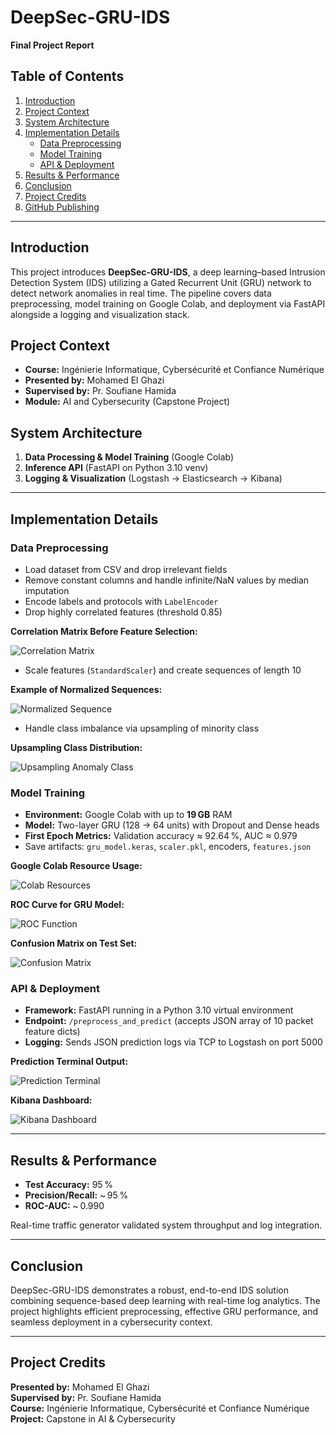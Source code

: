 # DeepSec-GRU-IDS

**Final Project Report**

## Table of Contents

1. [Introduction](#introduction)
2. [Project Context](#project-context)
3. [System Architecture](#system-architecture)
4. [Implementation Details](#implementation-details)
   - [Data Preprocessing](#data-preprocessing)
   - [Model Training](#model-training)
   - [API & Deployment](#api--deployment)
5. [Results & Performance](#results--performance)
6. [Conclusion](#conclusion)
7. [Project Credits](#project-credits)
8. [GitHub Publishing](#github-publishing)

---

## Introduction

This project introduces **DeepSec-GRU-IDS**, a deep learning–based Intrusion Detection System (IDS) utilizing a Gated Recurrent Unit (GRU) network to detect network anomalies in real time. The pipeline covers data preprocessing, model training on Google Colab, and deployment via FastAPI alongside a logging and visualization stack.

## Project Context

- **Course:** Ingénierie Informatique, Cybersécurité et Confiance Numérique  
- **Presented by:** Mohamed El Ghazi  
- **Supervised by:** Pr. Soufiane Hamida  
- **Module:** AI and Cybersecurity (Capstone Project)

## System Architecture

1. **Data Processing & Model Training** (Google Colab)  
2. **Inference API** (FastAPI on Python 3.10 venv)  
3. **Logging & Visualization** (Logstash → Elasticsearch → Kibana)

---

## Implementation Details

### Data Preprocessing

- Load dataset from CSV and drop irrelevant fields  
- Remove constant columns and handle infinite/NaN values by median imputation  
- Encode labels and protocols with `LabelEncoder`  
- Drop highly correlated features (threshold 0.85)

**Correlation Matrix Before Feature Selection:**

![Correlation Matrix](ressources/screens/correlation-matrix.png)

- Scale features (`StandardScaler`) and create sequences of length 10  

**Example of Normalized Sequences:**

![Normalized Sequence](ressources/screens/example-of-normalized-sequence.png)

- Handle class imbalance via upsampling of minority class

**Upsampling Class Distribution:**

![Upsampling Anomaly Class](ressources/screens/upsumbling-anomaly-class.png)

### Model Training

- **Environment:** Google Colab with up to **19 GB** RAM  
- **Model:** Two-layer GRU (128 → 64 units) with Dropout and Dense heads  
- **First Epoch Metrics:** Validation accuracy ≈ 92.64 %, AUC ≈ 0.979  
- Save artifacts: `gru_model.keras`, `scaler.pkl`, encoders, `features.json`

**Google Colab Resource Usage:**

![Colab Resources](ressources/screens/colab-gru-ressources.png)

**ROC Curve for GRU Model:**

![ROC Function](ressources/screens/roc-function.png)

**Confusion Matrix on Test Set:**

![Confusion Matrix](ressources/screens/confusion-matrix.png)

### API & Deployment

- **Framework:** FastAPI running in a Python 3.10 virtual environment  
- **Endpoint:** `/preprocess_and_predict` (accepts JSON array of 10 packet feature dicts)  
- **Logging:** Sends JSON prediction logs via TCP to Logstash on port 5000

**Prediction Terminal Output:**

![Prediction Terminal](ressources/screens/prediction-terminal.png)

**Kibana Dashboard:**

![Kibana Dashboard](ressources/screens/dashboard-kibana.png)

---

## Results & Performance

- **Test Accuracy:** 95 %  
- **Precision/Recall:** ~ 95 %  
- **ROC-AUC:** ~ 0.990  

Real-time traffic generator validated system throughput and log integration.

---

## Conclusion

DeepSec-GRU-IDS demonstrates a robust, end-to-end IDS solution combining sequence-based deep learning with real-time log analytics. The project highlights efficient preprocessing, effective GRU performance, and seamless deployment in a cybersecurity context.

---

## Project Credits

**Presented by:** Mohamed El Ghazi  
**Supervised by:** Pr. Soufiane Hamida  
**Course:** Ingénierie Informatique, Cybersécurité et Confiance Numérique  
**Project:** Capstone in AI & Cybersecurity